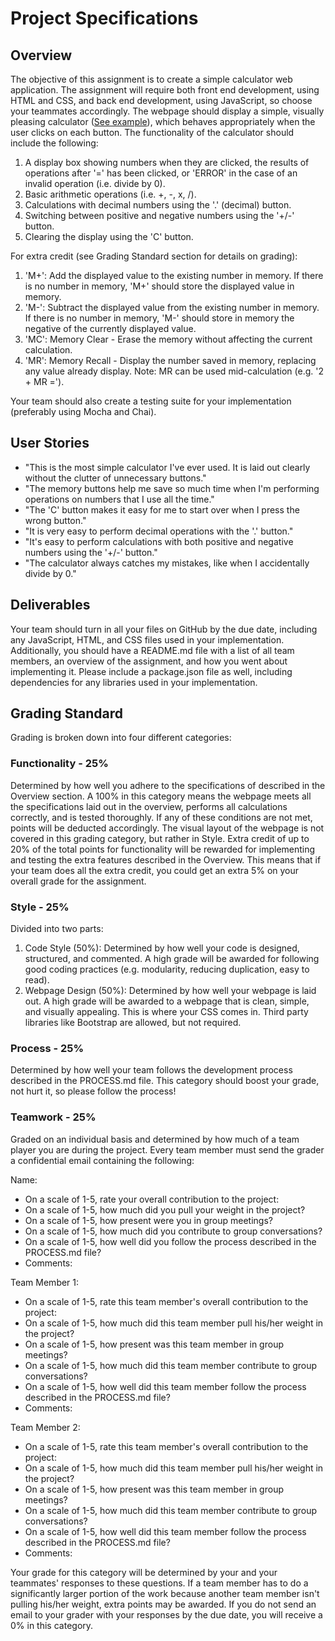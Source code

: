 # Project Specifications

## Overview

The objective of this assignment is to create a simple calculator web application. The assignment will require both front end development, using HTML and CSS, and back end development, using JavaScript, so choose your teammates accordingly. The webpage should display a simple, visually pleasing calculator ([See example](http://what-when-how.com/wp-content/uploads/2011/08/tmp5D80_thumb.jpg)), which behaves appropriately when the user clicks on each button. The functionality of the calculator should include the following:

1. A display box showing numbers when they are clicked, the results of operations after '=' has been clicked, or 'ERROR' in the case of an invalid operation (i.e. divide by 0).
2. Basic arithmetic operations (i.e. +, -, x, /).
3. Calculations with decimal numbers using the '.' (decimal) button.
4. Switching between positive and negative numbers using the '+/-' button.
5. Clearing the display using the 'C' button.

For extra credit (see Grading Standard section for details on grading):

1. 'M+': Add the displayed value to the existing number in memory. If there is no number in memory, 'M+' should store the displayed value in memory.
2. 'M-': Subtract the displayed value from the existing number in memory. If there is no number in memory, 'M-' should store in memory the negative of the currently displayed value.
3. 'MC': Memory Clear - Erase the memory without affecting the current calculation.
4. 'MR': Memory Recall - Display the number saved in memory, replacing any value already display. Note: MR can be used mid-calculation (e.g. '2 + MR =').

Your team should also create a testing suite for your implementation (preferably using Mocha and Chai).

## User Stories

* "This is the most simple calculator I've ever used. It is laid out clearly without the clutter of unnecessary buttons."
* "The memory buttons help me save so much time when I'm performing operations on numbers that I use all the time."
* "The 'C' button makes it easy for me to start over when I press the wrong button."
* "It is very easy to perform decimal operations with the '.' button."
* "It's easy to perform calculations with both positive and negative numbers using the '+/-' button."
* "The calculator always catches my mistakes, like when I accidentally divide by 0."

## Deliverables

Your team should turn in all your files on GitHub by the due date, including any JavaScript, HTML, and CSS files used in your implementation. Additionally, you should have a README.md file with a list of all team members, an overview of the assignment, and how you went about implementing it. Please include a package.json file as well, including dependencies for any libraries used in your implementation.

## Grading Standard

Grading is broken down into four different categories:

### Functionality - 25%

Determined by how well you adhere to the specifications of described in the Overview section. A 100% in this category means the webpage meets all the specifications laid out in the overview, performs all calculations correctly, and is tested thoroughly. If any of these conditions are not met, points will be deducted accordingly. The visual layout of the webpage is not covered in this grading category, but rather in Style. Extra credit of up to 20% of the total points for functionality will be rewarded for implementing and testing the extra features described in the Overview. This means that if your team does all the extra credit, you could get an extra 5% on your overall grade for the assignment.

### Style - 25%

Divided into two parts:

1. Code Style (50%): Determined by how well your code is designed, structured, and commented. A high grade will be awarded for following good coding practices (e.g. modularity, reducing duplication, easy to read).
2. Webpage Design (50%): Determined by how well your webpage is laid out. A high grade will be awarded to a webpage that is clean, simple, and visually appealing. This is where your CSS comes in. Third party libraries like Bootstrap are allowed, but not required.

### Process - 25%

Determined by how well your team follows the development process described in the PROCESS.md file. This category should boost your grade, not hurt it, so please follow the process!

### Teamwork - 25%

Graded on an individual basis and determined by how much of a team player you are during the project. Every team member must send the grader a confidential email containing the following:

Name:
* On a scale of 1-5, rate your overall contribution to the project:
* On a scale of 1-5, how much did you pull your weight in the project?
* On a scale of 1-5, how present were you in group meetings?
* On a scale of 1-5, how much did you contribute to group conversations?
* On a scale of 1-5, how well did you follow the process described in the PROCESS.md file?
* Comments:

Team Member 1:
* On a scale of 1-5, rate this team member's overall contribution to the project:
* On a scale of 1-5, how much did this team member pull his/her weight in the project?
* On a scale of 1-5, how present was this team member in group meetings?
* On a scale of 1-5, how much did this team member contribute to group conversations?
* On a scale of 1-5, how well did this team member follow the process described in the PROCESS.md file?
* Comments:

Team Member 2:
* On a scale of 1-5, rate this team member's overall contribution to the project:
* On a scale of 1-5, how much did this team member pull his/her weight in the project?
* On a scale of 1-5, how present was this team member in group meetings?
* On a scale of 1-5, how much did this team member contribute to group conversations?
* On a scale of 1-5, how well did this team member follow the process described in the PROCESS.md file?
* Comments:

Your grade for this category will be determined by your and your teammates' responses to these questions. If a team member has to do a significantly larger portion of the work because another team member isn't pulling his/her weight, extra points may be awarded. If you do not send an email to your grader with your responses by the due date, you will receive a 0% in this category.
